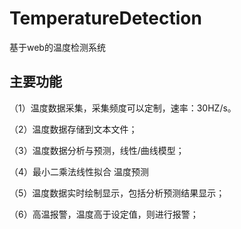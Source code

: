 # TemperatureDetection
基于web的温度检测系统

## 主要功能

（1）温度数据采集，采集频度可以定制，速率：30HZ/s。

（2）温度数据存储到文本文件；

（3）温度数据分析与预测，线性/曲线模型；

（4）最小二乘法线性拟合 温度预测

（5）温度数据实时绘制显示，包括分析预测结果显示；

（6）高温报警，温度高于设定值，则进行报警；
